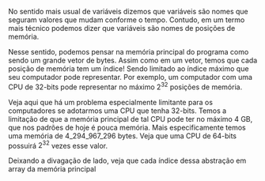 No sentido mais usual de variáveis dizemos que variáveis são nomes que seguram valores que mudam conforme o tempo. Contudo, em um termo mais técnico podemos dizer que variáveis são nomes de posições de memória. 

Nesse sentido, podemos pensar na memória principal do programa como sendo um grande vetor de bytes. Assim como em um vetor, temos que cada posição de memória tem um índice! Sendo limitado ao índice máximo que seu computador pode representar. Por exemplo, um computador com uma CPU de 32-bits pode representar no máximo $2^{32}$ posições de memória.

Veja aqui que há um problema especialmente limitante para os computadores se adotarmos uma CPU que tenha 32-bits. Temos a limitação de que a memória principal de tal CPU pode ter no máximo 4 GB, que nos padrões de hoje é pouca memória. Mais especificamente temos uma memória de 4_294_967_296 bytes. Veja que uma CPU de 64-bits possuirá $2^{32}$ vezes esse valor.

Deixando a divagação de lado, veja que cada índice dessa abstração em array da memória principal